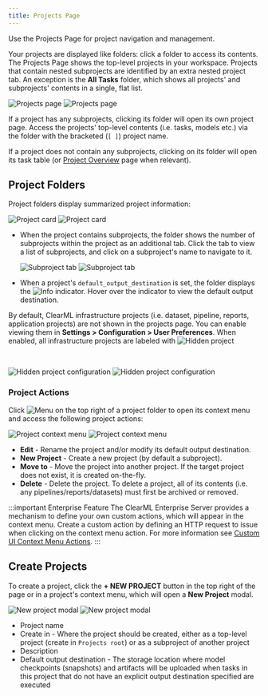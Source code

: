 ```yaml
---
title: Projects Page
---
```


Use the Projects Page for project navigation and management. 

Your projects are displayed like folders: click a folder to access its contents. The Projects Page shows the top-level 
projects in your workspace. Projects that contain nested subprojects are identified by an extra nested project tab. 
An exception is the **All Tasks** folder, which shows all projects' and subprojects' contents in a single, flat
list.

![Projects page](../img/webapp_project_page.png#light-mode-only)
![Projects page](../img/webapp_project_page_dark.png#dark-mode-only)

If a project has any subprojects, clicking its folder will open its own project page. Access the projects' top-level 
contents (i.e. tasks, models etc.) via the folder with the bracketed (`[ ]`) project name.

If a project does not contain any subprojects, clicking on its folder will open its task table (or [Project Overview](webapp_project_overview.md)
page when relevant).

## Project Folders

Project folders display summarized project information:  

<div class="max-w-50">

![Project card](../img/webapp_project_card.png#light-mode-only)
![Project card](../img/webapp_project_card_dark.png#dark-mode-only)

</div>

* When the project contains subprojects, the folder shows the number of subprojects within the project as an additional 
  tab. Click the tab to view a list of subprojects, and click on a subproject's name to navigate to it.

  <div class="max-w-50">
  
  ![Subproject tab](../img/webapp_sub_project_card.png#light-mode-only)
  ![Subproject tab](../img/webapp_sub_project_card_dark.png#dark-mode-only)

  </div>
  
* When a project's `default_output_destination` is set, the folder displays the <img src="/docs/latest/icons/ico-info.svg" alt="Info" className="icon size-md space-sm" /> 
  indicator. Hover over the indicator to view the default output destination.

<Collapsible title="Hidden Projects" type="configuration">

By default, ClearML infrastructure projects (i.e. dataset, pipeline, reports, application projects) are not shown in the 
projects page. You can enable viewing them in **Settings > Configuration > User Preferences**. When enabled, all infrastructure projects 
are labeled with <img src="/docs/latest/icons/ico-ghost.svg" alt="Hidden project" className="icon size-md space-sm" />

<br/>

![Hidden project configuration](../img/settings_hidden_projects.png#light-mode-only)
![Hidden project configuration](../img/settings_hidden_projects_dark.png#dark-mode-only)

</Collapsible>

### Project Actions

Click <img src="/docs/latest/icons/ico-bars-menu.svg" alt="Menu" className="icon size-md space-sm" /> on the top right
of a project folder to open its context menu and access the following project actions:  

<div class="max-w-50">

![Project context menu](../img/webapp_projects_context_menu.png#light-mode-only)
![Project context menu](../img/webapp_projects_context_menu_dark.png#dark-mode-only)

</div>

* **Edit** - Rename the project and/or modify its default output destination.
* **New Project** - Create a new project (by default a subproject). 
* **Move to** - Move the project into another project. If the target project does not exist, it is created on-the-fly.
* **Delete** - Delete the project. To delete a project, all of its contents (i.e. any pipelines/reports/datasets) must
first be archived or removed. 

:::important Enterprise Feature
The ClearML Enterprise Server provides a mechanism to define your own custom actions, which will 
appear in the context menu. Create a custom action by defining an HTTP request to issue when clicking on the context menu
action. For more information see [Custom UI Context Menu Actions](../deploying_clearml/clearml_server_config.md#custom-ui-context-menu-actions).
:::

## Create Projects

To create a project, click the **+ NEW PROJECT** button in the top right of the page or in a project's context menu, 
which will open a **New Project** modal. 

<div class="max-w-75">

![New project modal](../img/webapp_projects_new_project.png#light-mode-only)
![New project modal](../img/webapp_projects_new_project_dark.png#dark-mode-only)

</div>

* Project name
* Create in - Where the project should be created, either as a top-level project (create in `Projects root`) or as a 
  subproject of another project
* Description
* Default output destination - The storage location where model checkpoints (snapshots) and artifacts will be uploaded 
  when tasks in this project that do not have an explicit output destination specified are executed
